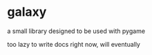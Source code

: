 # galaxy
a small library designed to be used with pygame

too lazy to write docs right now, will eventually
